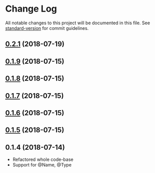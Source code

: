 # Change Log

All notable changes to this project will be documented in this file. See [standard-version](https://github.com/conventional-changelog/standard-version) for commit guidelines.

<a name="0.2.1"></a>
## [0.2.1](https://github.com/danrevah/typeserializer/compare/v0.1.9...v0.2.1) (2018-07-19)



<a name="0.1.9"></a>
## [0.1.9](https://github.com/danrevah/typeserializer/compare/v0.1.8...v0.1.9) (2018-07-15)



<a name="0.1.8"></a>
## [0.1.8](https://github.com/danrevah/typeserializer/compare/v0.1.7...v0.1.8) (2018-07-15)



<a name="0.1.7"></a>
## [0.1.7](https://github.com/danrevah/typeserializer/compare/v0.1.6...v0.1.7) (2018-07-15)



<a name="0.1.6"></a>
## [0.1.6](https://github.com/danrevah/typeserializer/compare/v0.1.5...v0.1.6) (2018-07-15)



<a name="0.1.5"></a>
## [0.1.5](https://github.com/danrevah/typeserializer/compare/v0.1.4...v0.1.5) (2018-07-15)



<a name="0.1.4"></a>
## 0.1.4 (2018-07-14)
* Refactored whole code-base
* Support for @Name, @Type
